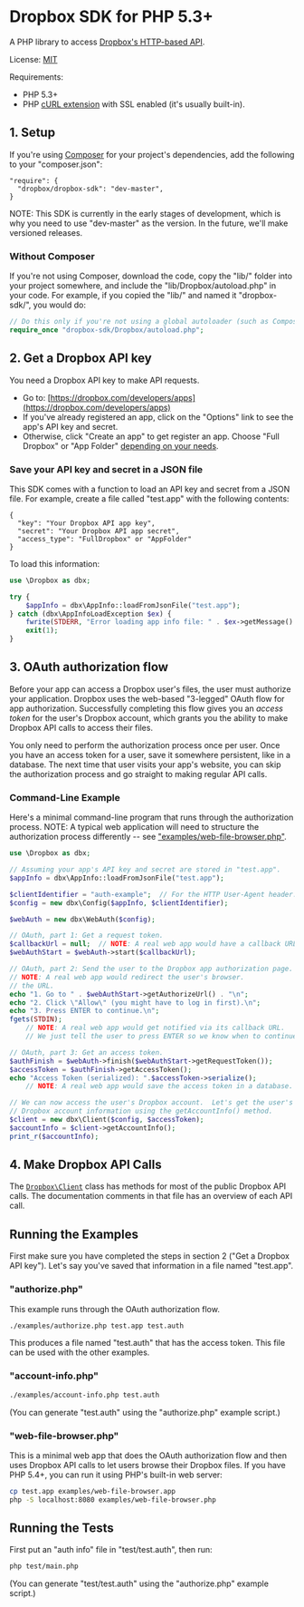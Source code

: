 # Dropbox SDK for PHP 5.3+

A PHP library to access [Dropbox's HTTP-based API](http://dropbox.com/developers/reference/api).

License: [MIT](License.txt)

Requirements:
  * PHP 5.3+
  * PHP [cURL extension](http://php.net/manual/en/curl.installation.php) with SSL enabled (it's usually built-in).

## 1. Setup

If you're using [Composer](http://getcomposer.org/) for your project's dependencies, add the following to your "composer.json":

```
"require": {
  "dropbox/dropbox-sdk": "dev-master",
}
```

NOTE: This SDK is currently in the early stages of development, which is why you need to use "dev-master" as the version.  In the future, we'll make versioned releases.

### Without Composer

If you're not using Composer, download the code, copy the "lib/" folder into your project somewhere, and include the "lib/Dropbox/autoload.php" in your code.  For example, if you copied the "lib/" and named it "dropbox-sdk/", you would do:

```php
// Do this only if you're not using a global autoloader (such as Composer's).
require_once "dropbox-sdk/Dropbox/autoload.php";
```

## 2. Get a Dropbox API key

You need a Dropbox API key to make API requests.
  * Go to: [https://dropbox.com/developers/apps](https://dropbox.com/developers/apps)
  * If you've already registered an app, click on the "Options" link to see the app's API key and secret.
  * Otherwise, click "Create an app" to get register an app.  Choose "Full Dropbox" or "App Folder" [depending on your needs](https://www.dropbox.com/developers/start/core).

### Save your API key and secret in a JSON file

This SDK comes with a function to load an API key and secret from a JSON file.  For example, create a file called "test.app" with the following contents:

```
{
  "key": "Your Dropbox API app key",
  "secret": "Your Dropbox API app secret",
  "access_type": "FullDropbox" or "AppFolder"
}
```

To load this information:

```php
use \Dropbox as dbx;

try {
    $appInfo = dbx\AppInfo::loadFromJsonFile("test.app");
} catch (dbx\AppInfoLoadException $ex) {
    fwrite(STDERR, "Error loading app info file: " . $ex->getMessage() . "\n");
    exit(1);
}
```

## 3. OAuth authorization flow

Before your app can access a Dropbox user's files, the user must authorize your application.  Dropbox uses the web-based "3-legged" OAuth flow for app authorization.  Successfully completing this flow gives you an _access token_ for the user's Dropbox account, which grants you the ability to make Dropbox API calls to access their files.

You only need to perform the authorization process once per user.  Once you have an access token for a user, save it somewhere persistent, like in a database.  The next time that user visits your app's website, you can skip the authorization process and go straight to making regular API calls.

### Command-Line Example

Here's a minimal command-line program that runs through the authorization process.  NOTE: A typical web application will need to structure the authorization process differently -- see ["examples/web-file-browser.php"](examples/web-file-browser.php).  

```php
use \Dropbox as dbx;

// Assuming your app's API key and secret are stored in "test.app".
$appInfo = dbx\AppInfo::loadFromJsonFile("test.app");

$clientIdentifier = "auth-example";  // For the HTTP User-Agent header.
$config = new dbx\Config($appInfo, $clientIdentifier);

$webAuth = new dbx\WebAuth($config);

// OAuth, part 1: Get a request token.
$callbackUrl = null;  // NOTE: A real web app would have a callback URL.
$webAuthStart = $webAuth->start($callbackUrl);

// OAuth, part 2: Send the user to the Dropbox app authorization page.
// NOTE: A real web app would redirect the user's browser.
// the URL.
echo "1. Go to " . $webAuthStart->getAuthorizeUrl() . "\n";
echo "2. Click \"Allow\" (you might have to log in first).\n";
echo "3. Press ENTER to continue.\n";
fgets(STDIN);
    // NOTE: A real web app would get notified via its callback URL.
    // We just tell the user to press ENTER so we know when to continue.

// OAuth, part 3: Get an access token.
$authFinish = $webAuth->finish($webAuthStart->getRequestToken());
$accessToken = $authFinish->getAccessToken();
echo "Access Token (serialized): ".$accessToken->serialize();
    // NOTE: A real web app would save the access token in a database.

// We can now access the user's Dropbox account.  Let's get the user's
// Dropbox account information using the getAccountInfo() method.
$client = new dbx\Client($config, $accessToken);
$accountInfo = $client->getAccountInfo();
print_r($accountInfo);
```

## 4. Make Dropbox API Calls

The [`Dropbox\Client`](lib/Dropbox/Client.php) class has methods for most of the public Dropbox API calls.  The documentation comments in that file has an overview of each API call.

## Running the Examples

First make sure you have completed the steps in section 2 ("Get a Dropbox API key").  Let's say you've saved that information in a file named "test.app".

### "authorize.php"

This example runs through the OAuth authorization flow.

```bash
./examples/authorize.php test.app test.auth
```

This produces a file named "test.auth" that has the access token.  This file can be used with the other examples.

### "account-info.php"

```bash
./examples/account-info.php test.auth
```

(You can generate "test.auth" using the "authorize.php" example script.)

### "web-file-browser.php"

This is a minimal web app that does the OAuth authorization flow and then uses Dropbox API calls to let users browse their Dropbox files.  If you have PHP 5.4+, you can run it using PHP's built-in web server:

```bash
cp test.app examples/web-file-browser.app
php -S localhost:8080 examples/web-file-browser.php
```

## Running the Tests

First put an "auth info" file in "test/test.auth", then run:

```bash
php test/main.php
```

(You can generate "test/test.auth" using the "authorize.php" example script.)
